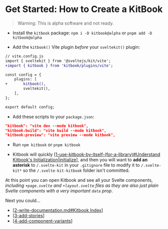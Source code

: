 # Get Started: How to Create a KitBook

> Warning: This is alpha software and not ready.

- Install the `kitbook` package: `npm i -D kitbook@alpha` or `pnpm add -D kitbook@alpha`

- Add the `kitbook()` Vite plugin *before* your `sveltekit()` plugin:
```diff
// vite.config.js
import { sveltekit } from '@sveltejs/kit/vite';
+import { kitbook } from 'kitbook/plugins/vite';

const config = {
	plugins: [
+		kitbook(),
		sveltekit(),
	],
};

export default config;
```

- Add these scripts to your `package.json`:
```json
"kitbook": "vite dev --mode kitbook",
"kitbook:build": "vite build --mode kitbook",
"kitbook:preview": "vite preview --mode kitbook",
```

- Run `npm kitbook` or `pnpm kitbook`
 
- Kitbook will quickly [[1-use-kitbook-by-itself-(for-a-library)#Understand Kitbook's Initialization|initialize]], and then you will want to **add an asterisk** to `/.svelte-kit` in your `.gitignore` file to modify it to `/.svelte-kit*` so the `/.svelte-kit-kitbook` folder isn't committed.

At this point you can open Kitbook and see all your Svelte components, *including `+page.svelte` and `+layout.svelte` files as they are also just plain Svelte components with a very important `data` prop*.
 
Next you could...

- [[2-write-documentation.md#Kitbook Index]]
- [[3-add-stories]] 
- [[4-add-component-variants]] 

[//begin]: # "Autogenerated link references for markdown compatibility"
[1-use-kitbook-by-itself-(for-a-library)#Understand Kitbook's Initialization|initialize]: 3-customizations/1-use-kitbook-by-itself-(for-a-library) "How to Use Kitbook by Itself"
[2-write-documentation.md#Kitbook Index]: 2-write-documentation "Write Documentation"
[3-add-stories]: 3-add-stories "Add Stories"
[4-add-component-variants]: 4-add-component-variants "Add Component Variants"
[//end]: # "Autogenerated link references"